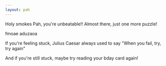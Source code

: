 ```yaml
---
layout: pah
---
```

Holy smokes Pah, you're unbeatable!! Almost there, just one more puzzle!

fmoae aduzaoa

If you're feeling stuck, Julius Caesar always used to say "When you fail, try, try again"

And if you're still stuck, maybe try reading your bday card again!
